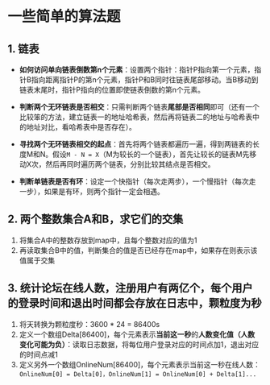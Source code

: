 # 一些简单的算法题

## 1. 链表
* **如何访问单向链表倒数第n个元素**：设置两个指针：指针P指向第一个元素，指针B指向距离指针P的第n个元素，指针P和B同时往链表尾部移动。当B移动到链表末尾时，指针P指向的位置即使链表倒数的第n个元素。

* **判断两个无环链表是否相交**：只需判断两个链表**尾部是否相同**即可（还有一个比较笨的方法，建立链表一的地址哈希表，然后再将链表二的地址与哈希表中的地址对比，看哈希表中是否存在）。

* **寻找两个无环链表相交的起点**：首先将两个链表都遍历一遍，得到两链表的长度M和N。假设`M - N = X`（M为较长的一个链表），首先让较长的链表M先移动X次，然后再同时遍历两个链表，分别比较其结点是否相交。 

* **判断单链表是否有环**：设定一个快指针（每次走两步），一个慢指针（每次走一步），如果是有环，则两个指针一定会相遇。

## 2. 两个整数集合A和B，求它们的交集
1. 将集合A中的整数存放到map中，且每个整数对应的值为1
2. 再读取集合B中的值，判断集合的值是否已经存在map中，如果存在则表示该值属于交集

## 3. 统计论坛在线人数，注册用户有两亿个，每个用户的登录时间和退出时间都会存放在日志中，颗粒度为秒
1. 将天转换为颗粒度秒：3600 * 24 = 86400s
2. 定义一个数组Delta[86400]，每个元素表示**当前这一秒**的**人数变化值（人数变化可能为负）**：读取日志数据，将每位用户登录对应的时间点加1，退出对应的时间点减1
3. 定义另外一个数组OnlineNum[86400]，每个元素表示当前这一秒在线人数：`OnlineNum[0] = Delta[0]，OnlineNum[1] = OnlineNum[0] + Delta[1]...`
